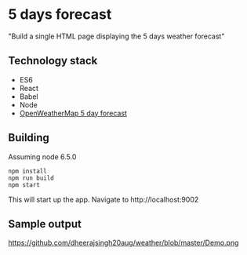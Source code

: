 # 5 days forecast

"Build a single HTML page displaying the 5 days weather forecast"

## Technology stack

* ES6
* React
* Babel
* Node
* [OpenWeatherMap 5 day forecast](http://openweathermap.org/forecast5)

## Building
Assuming node 6.5.0

```
npm install
npm run build
npm start
```
This will start up the app.
Navigate to http://localhost:9002

## Sample output

https://github.com/dheerajsingh20aug/weather/blob/master/Demo.png 
